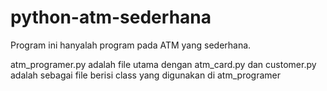 # python-atm-sederhana
Program ini hanyalah program pada ATM yang sederhana.

atm_programer.py adalah file utama dengan atm_card.py dan customer.py adalah sebagai file berisi class yang digunakan di atm_programer
